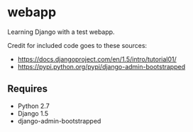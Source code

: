 # webapp
Learning Django with a test webapp.

Credit for included code goes to these sources:
* https://docs.djangoproject.com/en/1.5/intro/tutorial01/
* https://pypi.python.org/pypi/django-admin-bootstrapped

## Requires
* Python 2.7
* Django 1.5
* django-admin-bootstrapped
